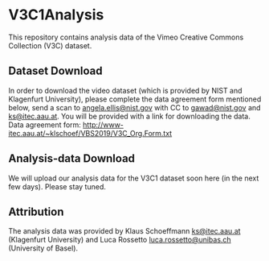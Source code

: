# V3C1Analysis

This repository contains analysis data of the Vimeo Creative Commons Collection (V3C) dataset.

## Dataset Download
In order to download the video dataset (which is provided by NIST and Klagenfurt University), please complete the data agreement form mentioned below, send a scan to angela.ellis@nist.gov with CC to gawad@nist.gov and ks@itec.aau.at. You will be provided with a link for downloading the data.
Data agreement form: http://www-itec.aau.at/~klschoef/VBS2019/V3C_Org.Form.txt

## Analysis-data Download
We will upload our analysis data for the V3C1 dataset soon here (in the next few days). Please stay tuned.


## Attribution
The analysis data was provided by Klaus Schoeffmann <ks@itec.aau.at> (Klagenfurt University) and Luca Rossetto <luca.rossetto@unibas.ch> (University of Basel).
